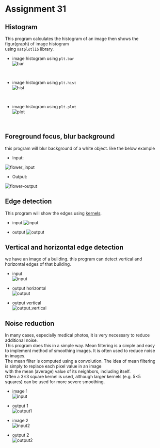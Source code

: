 # Assignment 31
## Histogram
This program calculates the histogram of an image then shows the figur(graph) of image histogram<br>
using `matplotlib` library.<br>
+ image histogram using `plt.bar`<br>
![bar](https://github.com/Mahdi1Taheri/Image_processing_PyL/blob/baca92446367c17fb62b5bf3a1a8638a4dcbbff9/Assignment31/output/histogram_bar.png)
<br>

+ image histogram using `plt.hist`<br>
![hist](https://github.com/Mahdi1Taheri/Image_processing_PyL/blob/b92f6920b87bb045ab7475b462262a20a26f0b61/Assignment31/output/histogram_hist.png)
<br>

+ image histogram using `plt.plot`<br>
![plot](https://github.com/Mahdi1Taheri/Image_processing_PyL/blob/b92f6920b87bb045ab7475b462262a20a26f0b61/Assignment31/output/histogram_plot.png)
<br>

## Foreground focus, blur background
this program will blur background of a white object. like the below example<br>

+ Input:<br>

![flower_input](https://github.com/Mahdi1Taheri/Image_processing_PyL/blob/a38d79827a46f5477561fa20231408cac9161ebb/Assignment31/input/flower_input.jpg)
<br>

+ Output:<br>

![flower-output](https://github.com/Mahdi1Taheri/Image_processing_PyL/blob/a38d79827a46f5477561fa20231408cac9161ebb/Assignment31/output/foreground_focus.png)

## Edge detection
This program will show the edges using [kernels](https://medium.com/swlh/image-processing-with-python-convolutional-filters-and-kernels-b9884d91a8fd).<br>
+ input
![input](https://github.com/Mahdi1Taheri/Image_processing_PyL/blob/a38d79827a46f5477561fa20231408cac9161ebb/Assignment31/input/lion.png)

+ output
![output](https://github.com/Mahdi1Taheri/Image_processing_PyL/blob/a38d79827a46f5477561fa20231408cac9161ebb/Assignment31/output/edge_detect.png)

## Vertical and horizontal edge detection
we have an image of a building. this program can detect vertical and horizontal edges of that building.<br>
+ input<br>
![input](https://github.com/Mahdi1Taheri/Image_processing_PyL/blob/2964cfe41f540fda1c34ec1e2879df376e1e117a/Assignment31/input/building.png)

+ output horizontal<br>
![output](https://github.com/Mahdi1Taheri/Image_processing_PyL/blob/2964cfe41f540fda1c34ec1e2879df376e1e117a/Assignment31/output/horizontal.png)

+ output vertical<br>
![output_vertical](https://github.com/Mahdi1Taheri/Image_processing_PyL/blob/2964cfe41f540fda1c34ec1e2879df376e1e117a/Assignment31/output/vertical.png)<br>

## Noise reduction

In many cases, especially medical photos, it is very necessary to reduce additional noise.<br>
This program does this in a simple way.
Mean filtering is a simple and easy to implement method of smoothing images. It is often used to reduce noise in images.<br>
The mean filter is computed using a convolution. The idea of mean filtering is simply to replace each pixel value in an image<br> 
with the mean (average) value of its neighbors, including itself.<br> 
Often a 3×3 square kernel is used, although larger kernels (e.g. 5×5 squares) can be used for more severe smoothing.<br> 
+ image 1<br>
![input](https://github.com/Mahdi1Taheri/Image_processing_PyL/blob/5dfcf397e87be0d61daf4f8ae833152bfaf450dd/Assignment31/input/board_noisy.png)
+ output 1<br>
![output1](https://github.com/Mahdi1Taheri/Image_processing_PyL/blob/5dfcf397e87be0d61daf4f8ae833152bfaf450dd/Assignment31/output/board_noise_reduced.png)<br>

+ image 2 <br>
![input2](https://github.com/Mahdi1Taheri/Image_processing_PyL/blob/5dfcf397e87be0d61daf4f8ae833152bfaf450dd/Assignment31/input/image_noisy.png)<br>
+ output 2 <br>
![output2](https://github.com/Mahdi1Taheri/Image_processing_PyL/blob/5dfcf397e87be0d61daf4f8ae833152bfaf450dd/Assignment31/output/circle_noise_reduced.png)



